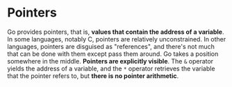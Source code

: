 # Pointers

Go provides pointers, that is, **values that contain the address of a variable**. In some languages, notably C, pointers are relatively unconstrained. In other languages, pointers are disguised as "references", and there's not much that can be done with them except pass them around. Go takes a position somewhere in the middle. **Pointers are explicitly visible**. The `&` operator yields the address of a variable, and the `*` operator retrieves the variable that the pointer refers to, but **there is no pointer arithmetic**.
